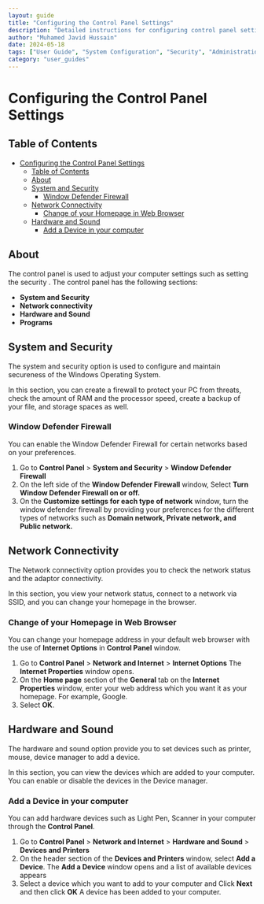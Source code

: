 ```yaml
---
layout: guide
title: "Configuring the Control Panel Settings"
description: "Detailed instructions for configuring control panel settings, including security settings, user preferences, and system optimization."
author: "Muhamed Javid Hussain"
date: 2024-05-18
tags: ["User Guide", "System Configuration", "Security", "Administration"]
category: "user_guides"
---
```

# Configuring the Control Panel Settings

## Table of Contents
- [Configuring the Control Panel Settings](#configuring-the-control-panel-settings)
  - [Table of Contents](#table-of-contents)
  - [About](#about)
  - [System and Security](#system-and-security)
    - [Window Defender Firewall](#window-defender-firewall)
  - [Network Connectivity](#network-connectivity)
    - [Change of your Homepage in Web Browser](#change-of-your-homepage-in-web-browser)
  - [Hardware and Sound](#hardware-and-sound)
    - [Add a Device in your computer](#add-a-device-in-your-computer)

## About
The control panel is used to adjust your computer settings such as setting the  security . The control panel has the following sections:  
- **System and Security**
- **Network connectivity**
- **Hardware and Sound**
- **Programs** 

## System and Security
The system and security option is used to configure and maintain secureness of  the Windows Operating System.

In this section, you can create a firewall to protect your PC from threats, check  the amount of RAM and the processor speed, create a backup of your file, and  storage spaces as well. 

### Window Defender Firewall
You can enable the Window Defender Firewall for certain networks based on your preferences. 

1. Go to **Control Panel** > **System and Security** > **Window Defender Firewall**
2. On the left side of the **Window Defender Firewall** window, Select **Turn Window Defender  Firewall on or off.**
3. On the **Customize settings for each type of network** window, turn the window defender firewall  by providing your preferences for the different types of networks such as **Domain network,  Private network, and Public network.**

## Network Connectivity
The Network connectivity option provides you to check the network status and  the adaptor connectivity. 

In this section, you view your network status, connect to a network via SSID, and  you can change your homepage in the browser. 

### Change of your Homepage in Web Browser 

You can change your homepage address in your default web browser with the use of **Internet Options** in  **Control Panel** window. 

1. Go to **Control Panel** > **Network and Internet** > **Internet Options** 
The **Internet Properties** window opens.
2. On the **Home page** section of the **General** tab on the **Internet Properties** window, enter your  web address which you want it as your homepage.
For example, Google.
1. Select **OK**. 

## Hardware and Sound 

The hardware and sound option provide you to set devices such as printer,  mouse, device manager to add a device. 

In this section, you can view the devices which are added to your computer. You can enable or disable the devices in the Device manager. 

### Add a Device in your computer 

You can add hardware devices such as Light Pen, Scanner in your computer through the **Control Panel**. 

1. Go to **Control Panel** > **Network and Internet** > **Hardware and Sound** > **Devices and Printers**
2. On the header section of the **Devices and Printers** window, select **Add a Device**. The **Add a Device** window opens and a list of available devices appears
3. Select a device which you want to add to your computer and Click **Next** and then click **OK** A device has been added to your computer.

